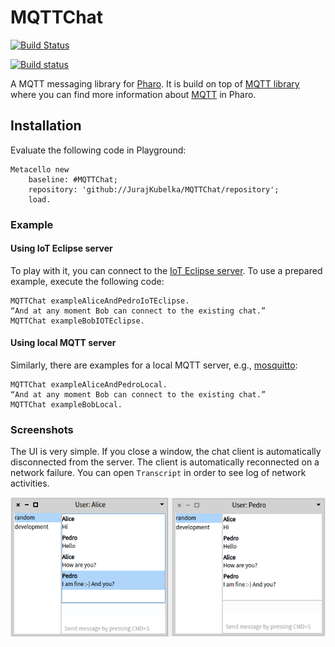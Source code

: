 # MQTTChat

[![Build Status](https://travis-ci.org/JurajKubelka/MQTTChat.svg?branch=master)](https://travis-ci.org/JurajKubelka/MQTTChat)

[![Build status](https://ci.appveyor.com/api/projects/status/dw9mqd0sagdr3gd3/branch/master?svg=true)](https://ci.appveyor.com/project/JurajKubelka/mqttchat/branch/master)

A MQTT messaging library for [Pharo](http://pharo.org). It is build on top of [MQTT library](http://github.com/svenvc/mqtt) where you can find more information about [MQTT](http://mqtt.org) in Pharo.


## Installation

Evaluate the following code in Playground:

```
Metacello new
    baseline: #MQTTChat;
    repository: 'github://JurajKubelka/MQTTChat/repository';
    load.
```

### Example

#### Using IoT Eclipse server

To play with it, you can connect to the [IoT Eclipse server](http://iot.eclipse.org). To use a prepared example, execute the following code:

```
MQTTChat exampleAliceAndPedroIoTEclipse.
“And at any moment Bob can connect to the existing chat.”
MQTTChat exampleBobIOTEclipse.
```

#### Using local MQTT server

Similarly, there are examples for a local MQTT server, e.g., [mosquitto](http://mosquitto.org):


```
MQTTChat exampleAliceAndPedroLocal.
“And at any moment Bob can connect to the existing chat.”
MQTTChat exampleBobLocal.
```

### Screenshots 

The UI is very simple. If you close a window, the chat client is automatically disconnected from the server. The client is automatically reconnected on a network failure. You can open `Transcript` in order to see log of network activities.

![Chats of Alice and Pedro](assets/img/chat.png)
